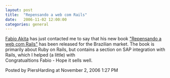 ```yaml
---
layout: post
title:  "Repensando a web com Rails"
date:   2006-11-02 12:00:00
categories: general
---
```



<a href='http://www.balanceonrails.com.br/'>Fabio Akita</a> has just contacted me to say that his new book <a href='http://www.brasport.com.br/index.php?Escolha=8&Livro=L00209'>"Repensando a web com Rails"</a> has been released for the Brazilian market.  The book is primarily about Ruby on Rails, but contains a section on SAP integration with Rails, which I helped (a little) with<br/>
Congratualtions Fabio - Hope it sells well.

<div id="a000070more"><div id="more">

</div></div>

<p class="posted">Posted by PiersHarding at November  2, 2006  1:27 PM</p>





